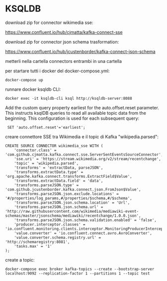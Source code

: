 # KSQLDB

download zip for connector wikimedia sse:

https://www.confluent.io/hub/cjmatta/kafka-connect-sse

download zip for connector json schema trasformation:

https://www.confluent.io/hub/jcustenborder/kafka-connect-json-schema

metterli nella cartella connectors entrambi in una cartella


per startare tutti i docker del docker-compose.yml:

    docker-compose up
    
runnare docker ksqldb CLI:

    docker exec -it ksqldb-cli ksql http://ksqldb-server:8088
 
Add the custom query property earliest for the auto.offset.reset parameter. This instructs ksqlDB queries to read all available topic data from the beginning. This configuration is used for each subsequent query:

     SET 'auto.offset.reset'='earliest';
    
creare connettore SSE tra Wikimedia e il topic di Kafka "wikipedia.parsed": 

    CREATE SOURCE CONNECTOR wikimedia_sse WITH (
        'connector.class' = 'com.github.cjmatta.kafka.connect.sse.ServerSentEventsSourceConnector',
        'sse.uri' = 'https://stream.wikimedia.org/v2/stream/recentchange',
        'topic' = 'wikipedia.parsed',
        'transforms' = 'extractData, parseJSON',
        'transforms.extractData.type' = 'org.apache.kafka.connect.transforms.ExtractField$Value',
        'transforms.extractData.field' = 'data',
        'transforms.parseJSON.type' = 'com.github.jcustenborder.kafka.connect.json.FromJson$Value',
        'transforms.parseJSON.json.exclude.locations' = '#/properties/log_params,#/properties/$schema,#/$schema',
        'transforms.parseJSON.json.schema.location' = 'Url',
        'transforms.parseJSON.json.schema.url' = 'http://raw.githubusercontent.com/wikimedia/mediawiki-event-schemas/master/jsonschema/mediawiki/recentchange/1.0.0.json',
        'transforms.parseJSON.json.schema.validation.enabled' = 'false',
        'producer.interceptor.classes' = 'io.confluent.monitoring.clients.interceptor.MonitoringProducerInterceptor',
        'value.converter' = 'io.confluent.connect.avro.AvroConverter',
        'value.converter.schema.registry.url' = 'http://schemaregistry:8081',
        'tasks.max' = '1'
    );

create a topic: 

    docker-compose exec broker kafka-topics --create --bootstrap-server localhost:9092 --replication-factor 1 --partitions 1 --topic test
